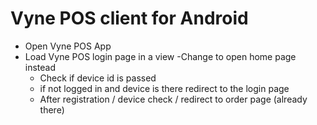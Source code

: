 # Vyne POS client for Android

- Open Vyne POS App
- Load Vyne POS login page in a view
    -Change to open home page instead
    - Check if device id is passed
    - if not logged in and device is there redirect to the login page
    - After registration / device check / redirect to order page (already there)
